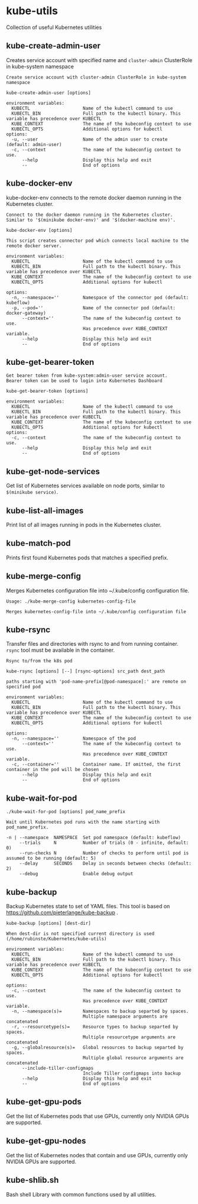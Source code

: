 # kube-utils
Collection of useful Kubernetes utilities

## kube-create-admin-user
Creates service account with specified name and `cluster-admin` ClusterRole in kube-system namespace
```
Create service account with cluster-admin ClusterRole in kube-system namespace

kube-create-admin-user [options]

environment variables:
  KUBECTL                    Name of the kubectl command to use
  KUBECTL_BIN                Full path to the kubectl binary. This variable has precedence over KUBECTL
  KUBE_CONTEXT               The name of the kubeconfig context to use
  KUBECTL_OPTS               Additional options for kubectl
options:
  -u, --user                 Name of the admin user to create (default: admin-user)
  -c, --context              The name of the kubeconfig context to use.
      --help                 Display this help and exit
      --                     End of options
```
## kube-docker-env

kube-docker-env connects to the remote docker daemon running in the Kubernetes cluster.

```
Connect to the docker daemon running in the Kubernetes cluster.
Similar to '$(minikube docker-env)' and '$(docker-machine env)'.

kube-docker-env [options]

This script creates connector pod which connects local machine to the remote docker server.

environment variables:
  KUBECTL                    Name of the kubectl command to use
  KUBECTL_BIN                Full path to the kubectl binary. This variable has precedence over KUBECTL
  KUBE_CONTEXT               The name of the kubeconfig context to use
  KUBECTL_OPTS               Additional options for kubectl

options:
  -n, --namespace=''         Namespace of the connector pod (default: kubeflow)
  -p, --pod=''               Name of the connector pod (default: docker-gateway)
      --context=''           The name of the kubeconfig context to use.
                             Has precedence over KUBE_CONTEXT variable.
      --help                 Display this help and exit
      --                     End of options
```
## kube-get-bearer-token

```
Get bearer token from kube-system:admin-user service account.
Bearer token can be used to login into Kubernetes Dashboard

kube-get-bearer-token [options]

environment variables:
  KUBECTL                    Name of the kubectl command to use
  KUBECTL_BIN                Full path to the kubectl binary. This variable has precedence over KUBECTL
  KUBE_CONTEXT               The name of the kubeconfig context to use
  KUBECTL_OPTS               Additional options for kubectl
options:
  -c, --context              The name of the kubeconfig context to use.
      --help                 Display this help and exit
      --                     End of options
```

## kube-get-node-services

Get list of Kubernetes services available on node ports,
similar to `$(minikube service)`.

## kube-list-all-images

Print list of all images running in pods in the Kubernetes cluster.

## kube-match-pod

Prints first found Kubernetes pods that matches a specified prefix.

## kube-merge-config

Merges Kubernetes configuration file into ~/.kube/config configuration file.

```
Usage: ./kube-merge-config kubernetes-config-file

Merges kubernetes-config-file into ~/.kube/config configuration file
```

## kube-rsync

Transfer files and directories with rsync to and from running container. 
`rsync` tool must be available in the container.

```
Rsync to/from the k8s pod

kube-rsync [options] [--] [rsync-options] src_path dest_path

paths starting with 'pod-name-prefix[@pod-namespace]:' are remote on specified pod

environment variables:
  KUBECTL                    Name of the kubectl command to use
  KUBECTL_BIN                Full path to the kubectl binary. This variable has precedence over KUBECTL
  KUBE_CONTEXT               The name of the kubeconfig context to use
  KUBECTL_OPTS               Additional options for kubectl

options:
  -n, --namespace=''         Namespace of the pod
      --context=''           The name of the kubeconfig context to use.
                             Has precedence over KUBE_CONTEXT variable.
  -c, --container=''         Container name. If omitted, the first container in the pod will be chosen
      --help                 Display this help and exit
      --                     End of options
```

## kube-wait-for-pod

```
./kube-wait-for-pod [options] pod_name_prefix

Wait until Kubernetes pod runs with the name starting with pod_name_prefix.

-n | --namespace  NAMESPACE  Set pod namespace (default: kubeflow)
     --trials     N          Number of trials (0 - infinite, default: 0)
     --run-checks N          Number of checks to perform until pod is assumed to be running (default: 5)
     --delay      SECONDS    Delay in seconds between checks (default: 2)
     --debug                 Enable debug output
```

## kube-backup
Backup Kubernetes state to set of YAML files. This tool is based on https://github.com/pieterlange/kube-backup .
```
kube-backup [options] [dest-dir]

When dest-dir is not specified current directory is used (/home/rubinste/Kubernetes/kube-utils)

environment variables:
  KUBECTL                    Name of the kubectl command to use
  KUBECTL_BIN                Full path to the kubectl binary. This variable has precedence over KUBECTL
  KUBE_CONTEXT               The name of the kubeconfig context to use
  KUBECTL_OPTS               Additional options for kubectl

options:
  -c, --context              The name of the kubeconfig context to use.
                             Has precedence over KUBE_CONTEXT variable.
  -n, --namespace(s)=        Namespaces to backup separted by spaces.
                             Multiple namespace arguments are concatenated
  -r, --resourcetype(s)=     Resource types to backup separted by spaces.
                             Multiple resourcetype arguments are concatenated
  -g, --globalresource(s)=   Global resources to backup separted by spaces.
                             Multiple global resource arguments are concatenated
      --include-tiller-configmaps
                             Include Tiller configmaps into backup
      --help                 Display this help and exit
      --                     End of options

```

## kube-get-gpu-pods

Get the list of Kubernetes pods that use GPUs, currently only NVIDIA GPUs are supported.

## kube-get-gpu-nodes

Get the list of Kubernetes nodes that contain and use GPUs, currently only NVIDIA GPUs are supported.

## kube-shlib.sh

Bash shell Library with common functions used by all utilities.
